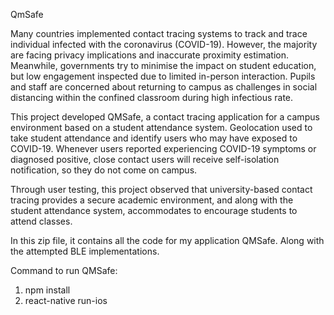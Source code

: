 QmSafe


Many countries implemented contact tracing systems to track and trace individual infected with the coronavirus (COVID-19). However, the majority are facing privacy implications and inaccurate proximity estimation. Meanwhile, governments try to minimise the impact on student education, but low engagement inspected due to limited in-person interaction. Pupils and staff are concerned about returning to campus as challenges in social distancing within the confined classroom during high infectious rate. 

This project developed QMSafe, a contact tracing application for a campus environment based on a student attendance system. Geolocation used to take student attendance and identify users who may have exposed to COVID-19. Whenever users reported experiencing COVID-19 symptoms or diagnosed positive, close contact users will receive self-isolation notification, so they do not come on campus. 

Through user testing, this project observed that university-based contact tracing provides a secure academic environment, and along with the student attendance system, accommodates to encourage students to attend classes.

In this zip file, it contains all the code for my application QMSafe.  Along with the attempted BLE implementations.

Command to run QMSafe:

1. npm install
2. react-native run-ios

